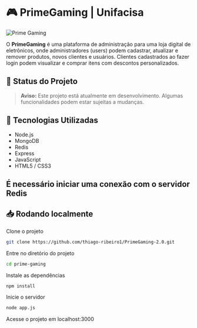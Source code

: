 # 🎮 PrimeGaming | Unifacisa

![Prime Gaming](https://github.com/user-attachments/assets/183d3e23-e136-4e17-9481-60fa42fb10a7)

O **PrimeGaming** é uma plataforma de administração para uma loja digital de eletrônicos, onde administradores (users) podem cadastrar, atualizar e remover produtos, novos clientes e usuários. Clientes cadastrados ao fazer login podem visualizar e comprar itens com descontos personalizados.<br>

## 🚧 Status do Projeto

> **Aviso:** Este projeto está atualmente em desenvolvimento. Algumas funcionalidades podem estar sujeitas a mudanças.<br>

## 🚀 Tecnologias Utilizadas

- Node.js
- MongoDB
- Redis
- Express
- JavaScript
- HTML5 / CSS3

## É necessário iniciar uma conexão com o servidor Redis

## 📥 Rodando localmente

Clone o projeto

```bash
git clone https://github.com/thiago-ribeiro1/PrimeGaming-2.0.git
```

Entre no diretório do projeto

```bash
cd prime-gaming
```

Instale as dependências

```bash
npm install
```

Inicie o servidor

```bash
node app.js
```

Acesse o projeto em localhost:3000




